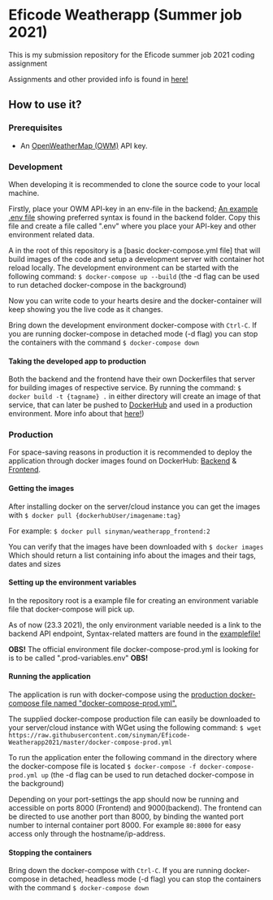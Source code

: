 # Eficode Weatherapp (Summer job 2021)
This is my submission repository for the Eficode summer job 2021 coding assignment

Assignments and other provided info is found in [here!](./assignment.md)

## How to use it?
### Prerequisites

* An [OpenWeatherMap (OWM)](http://openweathermap.org/) API key.

### Development
When developing it is recommended to clone the source code to your local machine.

Firstly, place your OWM API-key in an env-file in the backend; [An example .env file](./backend/.env.example) showing preferred syntax is found in the backend folder. Copy this file and create a file called ".env" where you place your API-key and other environment related data.

A in the root of this repository is a [basic docker-compose.yml file] that will build images of the code and setup a development server with container hot reload locally. The development environment can be started with the following command:
`$ docker-compose up --build`
(the -d flag can be used to run detached docker-compose in the background)

Now you can write code to your hearts desire and the docker-container will keep showing you the live code as it changes.

Bring down the development environment docker-compose with `Ctrl-C`. If you are running docker-compose in detached mode (-d flag) you can stop the containers with the command `$ docker-compose down`

#### Taking the developed app to production
Both the backend and the frontend have their own Dockerfiles that server for building images of respective service. By running the command:
`$ docker build -t {tagname} .`
in either directory will create an image of that service, that can later be pushed to [DockerHub](https://www.hub.docker.com) and used in a production environment. More info about that [here!](https://docs.docker.com/docker-hub/repos/#:~:text=To%20push%20an%20image%20to,docs%2Fbase%3Atesting%20))


### Production
For space-saving reasons in production it is recommended to deploy the application through docker images found on DockerHub: [Backend](https://hub.docker.com/repository/docker/sinyman/weatherapp_backend) & [Frontend](https://hub.docker.com/repository/docker/sinyman/weatherapp_frontend).


#### Getting the images
After installing docker on the server/cloud instance you can get the images with
`$ docker pull {dockerhubUser/imagename:tag}`

For example:
`$ docker pull sinyman/weatherapp_frontend:2`

You can verify that the images have been downloaded with
`$ docker images`
Which should return a list containing info about the images and their tags, dates and sizes

#### Setting up the environment variables
In the repository root is a example file for creating an environment variable file that docker-compose will pick up.

As of now (23.3 2021), the only environment variable needed is a link to the backend API endpoint, Syntax-related matters are found in the [examplefile!](./.prod-variables.env.example)

<b>OBS!</b> The official environment file docker-compose-prod.yml is looking for is to be called ".prod-variables.env" <b>OBS!</b>

#### Running the application
The application is run with docker-compose using the [production docker-compose file named "docker-compose-prod.yml".](./docker-compose-prod.yml)

The supplied docker-compose production file can easily be downloaded to your server/cloud instance with WGet using the following command:
`$ wget https://raw.githubusercontent.com/sinyman/Eficode-Weatherapp2021/master/docker-compose-prod.yml`

To run the application enter the following command in the directory where the docker-compose file is located
`$ docker-compose -f docker-compose-prod.yml up`
(the -d flag can be used to run detached docker-compose in the background)

Depending on your port-settings the app should now be running and accessible on ports 8000 (Frontend) and 9000(backend). The frontend can be directed to use another port than 8000, by binding the wanted port number to internal container port 8000. For example `80:8000` for easy access only through the hostname/ip-address.

#### Stopping the containers
Bring down the docker-compose with `Ctrl-C`. If you are running docker-compose in detached, headless mode (-d flag) you can stop the containers with the command `$ docker-compose down`